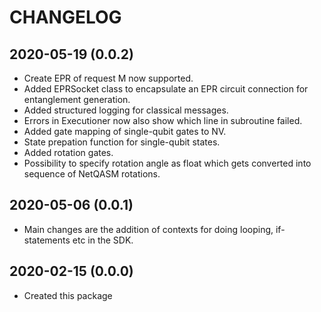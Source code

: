CHANGELOG
=========

2020-05-19 (0.0.2)
------------------
- Create EPR of request M now supported.
- Added EPRSocket class to encapsulate an EPR circuit connection for entanglement generation.
- Added structured logging for classical messages.
- Errors in Executioner now also show which line in subroutine failed.
- Added gate mapping of single-qubit gates to NV.
- State prepation function for single-qubit states.
- Added rotation gates.
- Possibility to specify rotation angle as float which gets converted into sequence of NetQASM rotations.

2020-05-06 (0.0.1)
------------------
- Main changes are the addition of contexts for doing looping, if-statements etc in the SDK.

2020-02-15 (0.0.0)
------------------
- Created this package
